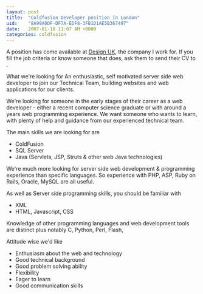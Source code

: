 ```yaml
---
layout: post
title:  "Coldfusion Developer position in London"
uid:	"8A99A0DF-DF7A-EDF8-3FB1D1AE5B367497"
date:   2007-01-18 11:07 AM +0000
categories: coldfusion
---
```

A position has come available at <a href="http://www.designuk.com/">Design UK</a>, the company I work for. If you fill the job criteria or know someone that does, <more /> ask them to send their CV to <script type="text/javascript">document.write(
"<n uers=\"znvygb:pnerref\100qrfvtahx\056pbz\">pnerref\100qrfvtahx\056pbz<\057n>".replace(/[a-zA-Z]/g, function(c)\{return String.fromCharCode((c<="Z"?90:122)>=(c=c.charCodeAt(0)+13)?c:c-26);}));
</script>.

What we're looking for
An enthusiastic, self motivated server side web developer to join our Technical Team, building websites and web applications for our clients.
 
We're looking for someone in the early stages of their career as a web developer - either a recent computer science graduate or with around a years web programming experience. We want someone who wants to learn, with plenty of help and guidance from our experienced technical team.
 
The main skills we are looking for are
<ul>
	<li>ColdFusion</li>
	<li>SQL Server</li>
	<li>Java (Servlets, JSP, Struts &amp; other web Java technologies)</li>
</ul>
We're much more looking for server side web development &amp; programming experience than specific languages. So experience with PHP, ASP, Ruby on Rails, Oracle, MySQL are all useful.
 
As well as Server side programming skills, you should be familiar with

<ul>
	<li>XML</li>
	<li>HTML, Javascript, CSS</li>
	
	
</ul> 

Knowledge of other programming languages and web development tools are distinct plus notably C, Python, Perl, Flash,
 
Attitude wise we'd like
<ul>
	<li>Enthusiasm about the web and technology</li>
	<li>Good technical background </li>
	<li>Good problem solving ability</li>
	<li>Flexibility</li>
	<li>Eager to learn</li>
	<li>Good communication skills</li>
</ul>